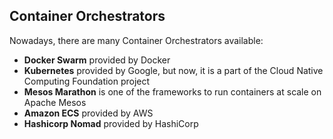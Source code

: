 ## Container Orchestrators

Nowadays, there are many Container Orchestrators available:

- **Docker Swarm** provided by Docker
- **Kubernetes** provided by Google, but now, it is a part of the Cloud Native Computing Foundation project
- **Mesos Marathon** is one of the frameworks to run containers at scale on Apache Mesos
- **Amazon ECS** provided by AWS
- **Hashicorp Nomad** provided by HashiCorp
